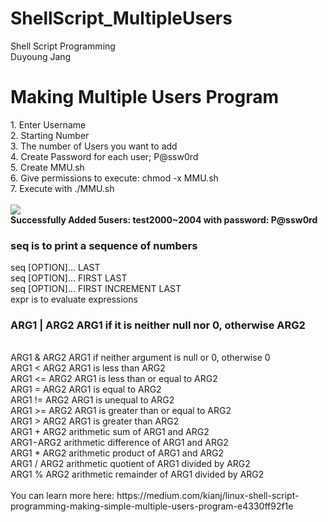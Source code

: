 # ShellScript_MultipleUsers
</hr>
Shell Script Programming</br>
Duyoung Jang</br>


<h1>Making Multiple Users Program</h1>
1. Enter Username</br>
2. Starting Number</br>
3. The number of Users you want to add</br>
4. Create Password for each user; P@ssw0rd</br>
5. Create MMU.sh</br>
6. Give permissions to execute: chmod -x MMU.sh</br>
7. Execute with ./MMU.sh</br></br>
<img src="https://user-images.githubusercontent.com/54985943/113413444-afc31380-93f5-11eb-8e5f-5cffc0d82554.png" />
</br><strong>Successfully Added 5users: test2000~2004 with password: P@ssw0rd</strong></br>
</hr>

<h3>seq is to print a sequence of numbers</h3>
seq [OPTION]… LAST</br>
seq [OPTION]… FIRST LAST</br>
seq [OPTION]… FIRST INCREMENT LAST</br>
expr is to evaluate expressions</br>
<h3>ARG1 | ARG2 ARG1 if it is neither null nor 0, otherwise ARG2</h3></br>
ARG1 & ARG2 ARG1 if neither argument is null or 0, otherwise 0</br>
ARG1 < ARG2 ARG1 is less than ARG2</br>
ARG1 <= ARG2 ARG1 is less than or equal to ARG2</br>
ARG1 = ARG2 ARG1 is equal to ARG2</br>
ARG1 != ARG2 ARG1 is unequal to ARG2</br>
ARG1 >= ARG2 ARG1 is greater than or equal to ARG2</br>
ARG1 > ARG2 ARG1 is greater than ARG2</br>
ARG1 + ARG2 arithmetic sum of ARG1 and ARG2</br>
ARG1 - ARG2 arithmetic difference of ARG1 and ARG2</br>
ARG1 * ARG2 arithmetic product of ARG1 and ARG2</br>
ARG1 / ARG2 arithmetic quotient of ARG1 divided by ARG2</br>
ARG1 % ARG2 arithmetic remainder of ARG1 divided by ARG2</br>
</hr></br>
You can learn more here: https://medium.com/kianj/linux-shell-script-programming-making-simple-multiple-users-program-e4330ff92f1e
